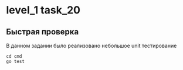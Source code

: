 # level_1 task_20

## Быстрая проверка

В данном задании было реализовано небольшое unit тестирование

```
cd cmd
go test
```

